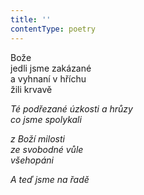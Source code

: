 ```yaml
---
title: ''
contentType: poetry
---
```


<section>

Bože  
jedli jsme zakázané  
a vyhnaní v hříchu  
žili krvavě

_Té podřezané úzkosti a hrůzy  
co jsme spolykali_

</section>

<section>

_z Boží milosti  
ze svobodné vůle  
všehopáni_

</section>

<section>

_A teď jsme na řadě_

</section>
